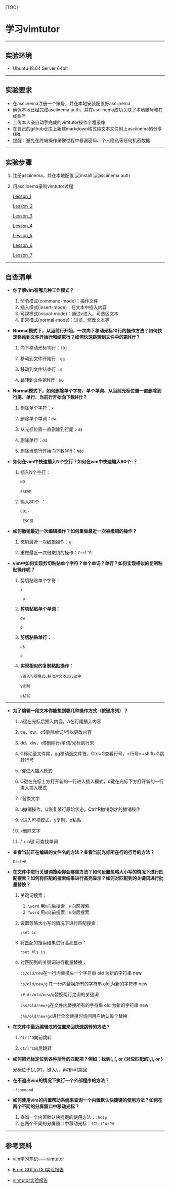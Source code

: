 [TOC]

# 学习vimtutor

---
## 实验环境
* Ubuntu 18.04 Server 64bit

---

## 实验要求
* 在asciinema注册一个账号，并在本地安装配置好asciinema
* 确保本地已经完成asciinema auth，并在asciinema成功关联了本地账号和在线账号
* 上传本人亲自动手完成的vimtutor操作全程录像
* 在自己的github仓库上新建markdown格式纯文本文件附上asciinema的分享URL
* 提醒：避免在终端操作录像过程中暴漏密码、个人隐私等任何机密数据

---

## 实验步骤
1. 注册asciinema，并在本地配置
   ![install](./img/install.png)
   ![asciinema auth](./img/auth.png)

2. 用asciinema录制vimtutor过程

   [Lesson_1](https://asciinema.org/a/Y4t194LRPPyFp2x2kmJUEahJI)

   [Lesson_2](https://asciinema.org/a/6ih6Jo0oPLuu25aDUOtsFbflR)

   [Lesson_3](https://asciinema.org/a/MBsCj16up8gIefGaVqGE1srtS)

   [Lesson_4](https://asciinema.org/a/zFFoFl3CZzKEwkOjj1uqDVUNr)

   [Lesson_5](https://asciinema.org/a/CAXjiCIh5R7HBomBibopRlHpg)

   [Lesson_6](https://asciinema.org/a/HQvH6ATcg56pL6OMfTrgwC5dQ)

   [Lesson_7](https://asciinema.org/a/tZqn9M6gavtldbgw6iGCdq4X1)

---

## 自查清单

* **你了解vim有哪几种工作模式？**

  1. 命令模式(command-mode)：操作文件
  2. 插入模式(insert-mode)：在文本中插入内容
  3. 可视模式(visual-mode)：通过v进入，可选区文本
  4. 正常模式(normal-mode)：浏览、修改文本等

  

* **Normal模式下，从当前行开始，一次向下移动光标10行的操作方法？如何快速移动到文件开始行和结束行？如何快速跳转到文件中的第N行？**

  1. 向下移动光标10行：``10j``

  2. 移动到文件开始行：``gg``

  3. 移动到文件结束行：``G``

  4. 跳转到文件第N行：``NG``

     

* **Normal模式下，如何删除单个字符、单个单词、从当前光标位置一直删除到行尾、单行、当前行开始向下数N行？**

  1. 删除单个字符：``x``

  2. 删除单个单词：``dw``

  3. 从光标位置一直删除到行尾：``d$``

  4. 删除单行：``dd``

  5. 删除当前行开始向下数N行：``Ndd``

     

* **如何在vim中快速插入N个空行？如何在vim中快速输入80个-？**

  1. 插入N个空行：

     ``NO``

     ``ESC键``

  2. 输入80个-：

     ``80i-``

     `` ESC键``

     

* **如何撤销最近一次编辑操作？如何重做最近一次被撤销的操作？**

  1. 撤销最近一次编辑操作：``u``

  2. 重做最近一次倍撤销的操作：``Ctrl^R``

     

* **vim中如何实现剪切粘贴单个字符？单个单词？单行？如何实现相似的复制粘贴操作呢？**

  1. 剪切粘贴单个字符：

     ``x``

     `` p``

  2. **剪切粘贴单个单词：**

     ``dw``

     ``p``

  3. **剪切粘贴单行：**

     ``d$``

     ``p``

  4. **实现相似的复制粘贴操作：**

     ``v进入可视模式,移动对文本进行选中``

     ``y复制``

     ``p粘贴``

---

* **为了编辑一段文本你能想到哪几种操作方式（按键序列）？**

  1. a键在光标后插入内容，A在行尾插入内容

  2. ce、cw、c$删除单词/行以更改内容

  3. dd、dw、d$删除行/单词/光标到行末

  4. G移动至文件尾，gg移动至文件首，Ctrl+G查看行号，<行号>+shift+G跳转行号

  5. i键进入插入模式

  6. O键在光标上方打开新的一行进入插入模式，o键在光标下方打开新的一行进入插入模式

  7. r替换文字

  8. u撤销操作，U恢复某行原始状态，Ctrl^R撤销刚才的撤销操作

  9. v进入可视模式，y复制，p粘贴

  10. x删除文字

  11. /<word> + n键 可查找<word>单词

      

* **查看当前正在编辑的文件名的方法？查看当前光标所在行的行号的方法？**

  ``Ctrl+G``

  

* **在文件中进行关键词搜索你会哪些方法？如何设置忽略大小写的情况下进行匹配搜索？如何将匹配的搜索结果进行高亮显示？如何对匹配到的关键词进行批量替换？**

  1. 关键词搜索：
     1. ``\word`` 用``n``向后搜索，``N``向前搜索
     2. ``?word`` 用``n``向前搜索，``N``向后搜索

  2. 设置忽略大小写的情况下进行匹配搜索：

     ``:set ic``

  3. 将匹配的搜索结果进行高亮显示：

     ``:set hls is``

  4. 对匹配到的关键词进行批量替换：

     `` :s/old/new ``在一行内替换头一个字符串 old 为新的字符串 new

     ``:s/old/new/g`` 在一行内替换所有的字符串 old 为新的字符串 new

     ``:#,#s/old/new/g``替换两行之间的关键词

     ``:%s/old/new/g``在文件内替换所有的字符串 old 为新的字符串 new

     ``:%s/old/new/gc``进行全文替换时询问用户确认每个替换

  

* **在文件中最近编辑过的位置来回快速跳转的方法？**

  1. ``Ctrl^O``向前跳转

  2. ``Ctrl^I``向后跳转

     

* **如何把光标定位到各种括号的匹配项？例如：找到(, [, or {对应匹配的),], or }**

  光标位于(,[,{时，键入``%``，再按``%``可跳回

  

* **在不退出vim的情况下执行一个外部程序的方法？**

  ``:!command``

  

* **如何使用vim的内置帮助系统来查询一个内置默认快捷键的使用方法？如何在两个不同的分屏窗口中移动光标？**

  1. 查询一个内置默认快捷键的使用方法：``:help``
  2. 在两个不同的分屏窗口中移动光标：``(Ctrl^W)^W``

---

## 参考资料

* [vim学习笔记——vimtutor](https://www.jianshu.com/p/dbd02f28bc0c)

* [From GUI to CLI实验报告](https://github.com/CUCCS/linux-2020-ZXMMD/blob/chap0x02/chap0x02/chap0x02.md)

* [vimtutor实验报告](https://github.com/CUCCS/linux-2020-chococolate/blob/chap0x02/chap0x02/chapter%2000x02.md)